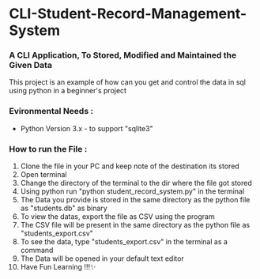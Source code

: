 # CLI-Student-Record-Management-System

### A CLI Application, To Stored, Modified and Maintained the Given Data

This project is an example of how can you get and control the data in sql using python in a beginner's project

### Evironmental Needs :
  * Python Version 3.x - to support "sqlite3"

### How to run the File : 
  1. Clone the file in your PC and keep note of the destination its stored
  2. Open terminal
  3. Change the directory of the terminal to the dir where the file got stored
  4. Using python run "python student_record_system.py" in the terminal
  5. The Data you provide is stored in the same directory as the python file as "students.db" as binary
  6. To view the datas, export the file as CSV using the program
  7. The CSV file will be present in the same directory as the python file as "students_export.csv"
  8. To see the data, type "students_export.csv" in the terminal as a command
  9. The Data will be opened in your default text editor
  10. Have Fun Learning !!!✨
